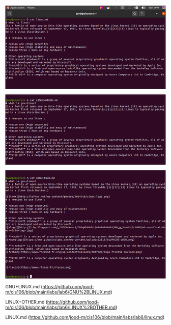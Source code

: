 ![pic1](../../imgs/lab6p1.png)

![pic2](../../imgs/lab6p2.png)

![pic3](../../imgs/lab6p3.png)


GNU+LINUX.md  (https://github.com/jood-m/cis106/blob/main/labs/lab6/GNU%2BLINUX.md)


LINUX+OTHER.md (https://github.com/jood-m/cis106/blob/main/labs/lab6/LINUX%2BOTHER.md)


LINUX.md (https://github.com/jood-m/cis106/blob/main/labs/lab6/linux.md)